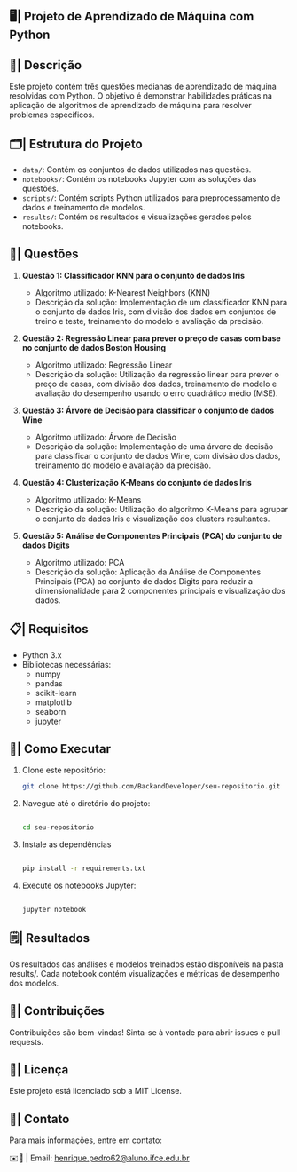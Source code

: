 ## 🖥️| Projeto de Aprendizado de Máquina com Python

## 📄| Descrição
Este projeto contém três questões medianas de aprendizado de máquina resolvidas com Python. O objetivo é demonstrar habilidades práticas na aplicação de algoritmos de aprendizado de máquina para resolver problemas específicos.

## 🗂️| Estrutura do Projeto
- `data/`: Contém os conjuntos de dados utilizados nas questões.
- `notebooks/`: Contém os notebooks Jupyter com as soluções das questões.
- `scripts/`: Contém scripts Python utilizados para preprocessamento de dados e treinamento de modelos.
- `results/`: Contém os resultados e visualizações gerados pelos notebooks.

## 📑| Questões
1. **Questão 1: Classificador KNN para o conjunto de dados Iris**
   - Algoritmo utilizado: K-Nearest Neighbors (KNN)
   - Descrição da solução: Implementação de um classificador KNN para o conjunto de dados Iris, com divisão dos dados em conjuntos de treino e teste, treinamento do modelo e avaliação da precisão.

2. **Questão 2: Regressão Linear para prever o preço de casas com base no conjunto de dados Boston Housing**
   - Algoritmo utilizado: Regressão Linear
   - Descrição da solução: Utilização da regressão linear para prever o preço de casas, com divisão dos dados, treinamento do modelo e avaliação do desempenho usando o erro quadrático médio (MSE).

3. **Questão 3: Árvore de Decisão para classificar o conjunto de dados Wine**
   - Algoritmo utilizado: Árvore de Decisão
   - Descrição da solução: Implementação de uma árvore de decisão para classificar o conjunto de dados Wine, com divisão dos dados, treinamento do modelo e avaliação da precisão.

4. **Questão 4: Clusterização K-Means do conjunto de dados Iris**
   - Algoritmo utilizado: K-Means
   - Descrição da solução: Utilização do algoritmo K-Means para agrupar o conjunto de dados Iris e visualização dos clusters resultantes.

5. **Questão 5: Análise de Componentes Principais (PCA) do conjunto de dados Digits**
   - Algoritmo utilizado: PCA
   - Descrição da solução: Aplicação da Análise de Componentes Principais (PCA) ao conjunto de dados Digits para reduzir a dimensionalidade para 2 componentes principais e visualização dos dados.

## 📋| Requisitos
- Python 3.x
- Bibliotecas necessárias:
  - numpy
  - pandas
  - scikit-learn
  - matplotlib
  - seaborn
  - jupyter

## 📖| Como Executar
1. Clone este repositório:
   ```bash
   git clone https://github.com/BackandDeveloper/seu-repositorio.git

2. Navegue até o diretório do projeto:

    ```bash

   cd seu-repositorio

3. Instale as dependências
   
   ```bash

   pip install -r requirements.txt

4. Execute os notebooks Jupyter:

   ```bash

   jupyter notebook

## 🗒️| Resultados
Os resultados das análises e modelos treinados estão disponíveis na pasta results/. Cada notebook contém visualizações e métricas de desempenho dos modelos.

## 👥| Contribuições
Contribuições são bem-vindas! Sinta-se à vontade para abrir issues e pull requests.

## 📑| Licença
Este projeto está licenciado sob a MIT License.

## 📱| Contato
Para mais informações, entre em contato:

✉️📧 | Email: henrique.pedro62@aluno.ifce.edu.br




